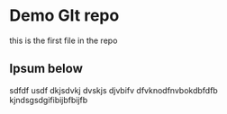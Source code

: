 # Demo GIt repo

this is the first file in the repo

## Ipsum below

sdfdf usdf dkjsdvkj dvskjs djvbifv dfvknodfnvbokdbfdfb
kjndsgsdgifibijbfbijfb